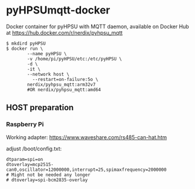 # pyHPSUmqtt-docker
Docker container for pyHPSU with MQTT daemon, available on Docker Hub at https://hub.docker.com/r/nerdix/pyhpsu_mqtt

```
$ mkdird pyHPSU
$ docker run \
        --name pyHPSU \
        -v /home/pi/pyHPSU/etc:/etc/pyHPSU \
        -d \
        -it \
        --network host \
	      --restart=on-failure:5o \
        nerdix/pyhpsu_mqtt:arm32v7
        #OR nerdix/pyhpsu_mqtt:amd64
```

## HOST preparation
### Raspberry Pi
Working adapter: https://www.waveshare.com/rs485-can-hat.htm

adjust /boot/config.txt:
```
dtparam=spi=on
dtoverlay=mcp2515-can0,oscillator=12000000,interrupt=25,spimaxfrequency=2000000
# Might not be needed any longer
# dtoverlay=spi-bcm2835-overlay
```
